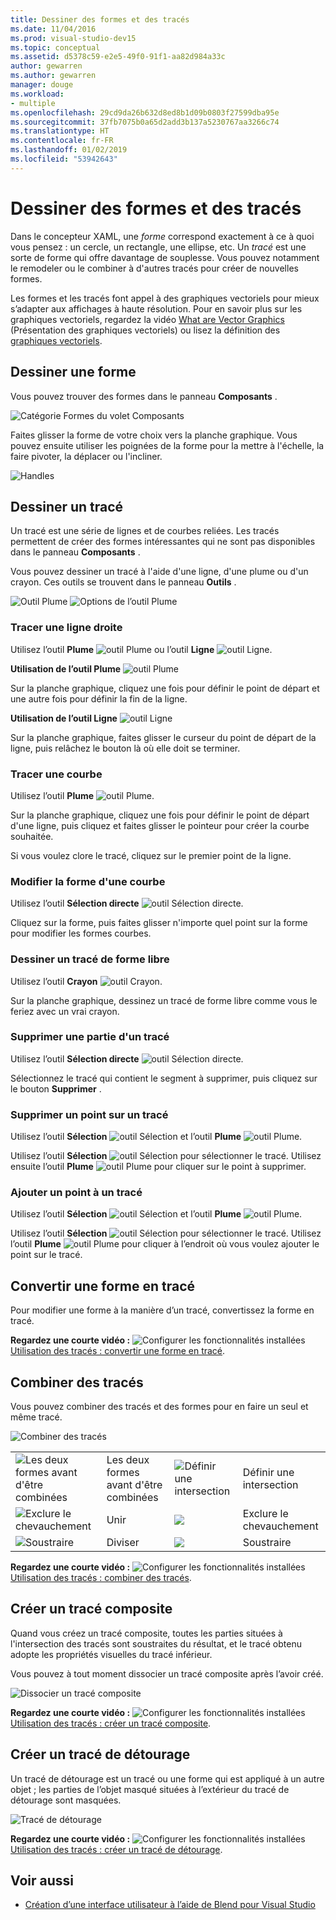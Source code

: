 ```yaml
---
title: Dessiner des formes et des tracés
ms.date: 11/04/2016
ms.prod: visual-studio-dev15
ms.topic: conceptual
ms.assetid: d5378c59-e2e5-49f0-91f1-aa82d984a33c
author: gewarren
ms.author: gewarren
manager: douge
ms.workload:
- multiple
ms.openlocfilehash: 29cd9da26b632d8ed8b1d09b0803f27599dba95e
ms.sourcegitcommit: 37fb7075b0a65d2add3b137a5230767aa3266c74
ms.translationtype: HT
ms.contentlocale: fr-FR
ms.lasthandoff: 01/02/2019
ms.locfileid: "53942643"
---
```

# <a name="draw-shapes-and-paths"></a>Dessiner des formes et des tracés

Dans le concepteur XAML, une *forme* correspond exactement à ce à quoi vous pensez : un cercle, un rectangle, une ellipse, etc. Un *tracé* est une sorte de forme qui offre davantage de souplesse. Vous pouvez notamment le remodeler ou le combiner à d'autres tracés pour créer de nouvelles formes.

Les formes et les tracés font appel à des graphiques vectoriels pour mieux s’adapter aux affichages à haute résolution. Pour en savoir plus sur les graphiques vectoriels, regardez la vidéo [What are Vector Graphics](https://www.youtube.com/watch?v=MoCSwF0n-io) (Présentation des graphiques vectoriels) ou lisez la définition des [graphiques vectoriels](http://www.webopedia.com/TERM/V/vector_graphics.html).

##  <a name="Shape"></a> Dessiner une forme
 Vous pouvez trouver des formes dans le panneau **Composants** .

 ![Catégorie Formes du volet Composants](../designers/media/b4_shapes_assetspanel.png)

 Faites glisser la forme de votre choix vers la planche graphique. Vous pouvez ensuite utiliser les poignées de la forme pour la mettre à l'échelle, la faire pivoter, la déplacer ou l'incliner.

 ![Handles](../designers/media/84261e83-3091-4490-ab58-4218b188439e.png)

##  <a name="Path"></a> Dessiner un tracé
 Un tracé est une série de lignes et de courbes reliées. Les tracés permettent de créer des formes intéressantes qui ne sont pas disponibles dans le panneau **Composants** .

 Vous pouvez dessiner un tracé à l'aide d'une ligne, d'une plume ou d'un crayon. Ces outils se trouvent dans le panneau **Outils** .

 ![Outil Plume](../designers/media/717956a8-b6a5-4e37-8af3-70bcfc78c82a.png) ![Options de l’outil Plume](../designers/media/8fbbbb21-be83-4cf6-903b-3a49f00c9860.png)

### <a name="draw-a-straight-line"></a>Tracer une ligne droite
 Utilisez l’outil **Plume** ![outil Plume](../designers/media/894f8612-e0ed-4e00-84cf-a9bc8f38fc54.png) ou l’outil **Ligne** ![outil Ligne](../designers/media/eb618397-5283-48be-8396-3449be7b6fbf.png).

 **Utilisation de l’outil Plume** ![outil Plume](../designers/media/894f8612-e0ed-4e00-84cf-a9bc8f38fc54.png)

 Sur la planche graphique, cliquez une fois pour définir le point de départ et une autre fois pour définir la fin de la ligne.

 **Utilisation de l’outil Ligne** ![outil Ligne](../designers/media/eb618397-5283-48be-8396-3449be7b6fbf.png)

 Sur la planche graphique, faites glisser le curseur du point de départ de la ligne, puis relâchez le bouton là où elle doit se terminer.

### <a name="draw-a-curve"></a>Tracer une courbe
 Utilisez l’outil **Plume** ![outil Plume](../designers/media/894f8612-e0ed-4e00-84cf-a9bc8f38fc54.png).

 Sur la planche graphique, cliquez une fois pour définir le point de départ d'une ligne, puis cliquez et faites glisser le pointeur pour créer la courbe souhaitée.

 Si vous voulez clore le tracé, cliquez sur le premier point de la ligne.

### <a name="change-the-shape-of-a-curve"></a>Modifier la forme d'une courbe
 Utilisez l’outil **Sélection directe** ![outil Sélection directe](../designers/media/6dd6571f-c116-451d-8dd2-1f88b8406362.png).

 Cliquez sur la forme, puis faites glisser n'importe quel point sur la forme pour modifier les formes courbes.

### <a name="draw-a-free-form-path"></a>Dessiner un tracé de forme libre
 Utilisez l’outil **Crayon** ![outil Crayon](../designers/media/509dc167-734f-46c9-b012-987ee63450cd.png).

 Sur la planche graphique, dessinez un tracé de forme libre comme vous le feriez avec un vrai crayon.

### <a name="remove-part-of-a-path"></a>Supprimer une partie d'un tracé
 Utilisez l’outil **Sélection directe** ![outil Sélection directe](../designers/media/6dd6571f-c116-451d-8dd2-1f88b8406362.png).

 Sélectionnez le tracé qui contient le segment à supprimer, puis cliquez sur le bouton **Supprimer** .

### <a name="remove-a-point-in-a-path"></a>Supprimer un point sur un tracé
 Utilisez l’outil **Sélection** ![outil Sélection](../designers/media/2ff91340-477e-4efa-a0f7-af20851e4daa.png) et l’outil **Plume** ![outil Plume](../designers/media/894f8612-e0ed-4e00-84cf-a9bc8f38fc54.png).

 Utilisez l’outil **Sélection** ![outil Sélection](../designers/media/2ff91340-477e-4efa-a0f7-af20851e4daa.png) pour sélectionner le tracé. Utilisez ensuite l’outil **Plume** ![outil Plume](../designers/media/894f8612-e0ed-4e00-84cf-a9bc8f38fc54.png) pour cliquer sur le point à supprimer.

### <a name="add-a-point-to-a-path"></a>Ajouter un point à un tracé
 Utilisez l’outil **Sélection** ![outil Sélection](../designers/media/2ff91340-477e-4efa-a0f7-af20851e4daa.png) et l’outil **Plume** ![outil Plume](../designers/media/894f8612-e0ed-4e00-84cf-a9bc8f38fc54.png).

 Utilisez l’outil **Sélection** ![outil Sélection](../designers/media/2ff91340-477e-4efa-a0f7-af20851e4daa.png) pour sélectionner le tracé. Utilisez l’outil **Plume** ![outil Plume](../designers/media/894f8612-e0ed-4e00-84cf-a9bc8f38fc54.png) pour cliquer à l’endroit où vous voulez ajouter le point sur le tracé.

##  <a name="Convert"></a> Convertir une forme en tracé
 Pour modifier une forme à la manière d’un tracé, convertissez la forme en tracé.

 **Regardez une courte vidéo :** ![Configurer les fonctionnalités installées](../designers/media/bldadminconsoleinitialconfigicon.png) [Utilisation des tracés : convertir une forme en tracé](https://www.youtube.com/watch?v=Io5bC0-nH6Q#t=147).

##  <a name="Combine"></a> Combiner des tracés
 Vous pouvez combiner des tracés et des formes pour en faire un seul et même tracé.

 ![Combiner des tracés](../designers/media/2df17a5d-a338-4ef4-96c5-dae51cc1ca8a.png)

|||||
|-|-|-|-|
|![Les deux formes avant d'être combinées](../designers/media/b1_1.png)|Les deux formes avant d'être combinées|![Définir une intersection](../designers/media/b1_4.png)|Définir une intersection|
|![Exclure le chevauchement](../designers/media/b1_2.png)|Unir|![](../designers/media/b1_5.png)|Exclure le chevauchement|
|![Soustraire](../designers/media/b1_3.png)|Diviser|![](../designers/media/b1_6.png)|Soustraire|

 **Regardez une courte vidéo :** ![Configurer les fonctionnalités installées](../designers/media/bldadminconsoleinitialconfigicon.png) [Utilisation des tracés : combiner des tracés](https://www.youtube.com/watch?v=Io5bC0-nH6Q#t=195).

##  <a name="Compound"></a> Créer un tracé composite
 Quand vous créez un tracé composite, toutes les parties situées à l'intersection des tracés sont soustraites du résultat, et le tracé obtenu adopte les propriétés visuelles du tracé inférieur.

 Vous pouvez à tout moment dissocier un tracé composite après l’avoir créé.

 ![Dissocier un tracé composite](../designers/media/2157a8aa-d9a7-4de4-8de5-b10d28f08a84.png)

 **Regardez une courte vidéo :** ![Configurer les fonctionnalités installées](../designers/media/bldadminconsoleinitialconfigicon.png) [Utilisation des tracés : créer un tracé composite](https://www.youtube.com/watch?v=Io5bC0-nH6Q).

##  <a name="Clipping"></a> Créer un tracé de détourage
 Un tracé de détourage est un tracé ou une forme qui est appliqué à un autre objet ; les parties de l’objet masqué situées à l’extérieur du tracé de détourage sont masquées.

 ![Tracé de détourage](../designers/media/22471e98-a841-4f39-a3ef-36090cf5a625.png)

 **Regardez une courte vidéo :** ![Configurer les fonctionnalités installées](../designers/media/bldadminconsoleinitialconfigicon.png) [Utilisation des tracés : créer un tracé de détourage](https://www.youtube.com/watch?v=Io5bC0-nH6Q#t=232).

## <a name="see-also"></a>Voir aussi

- [Création d’une interface utilisateur à l’aide de Blend pour Visual Studio](../designers/creating-a-ui-by-using-blend-for-visual-studio.md)